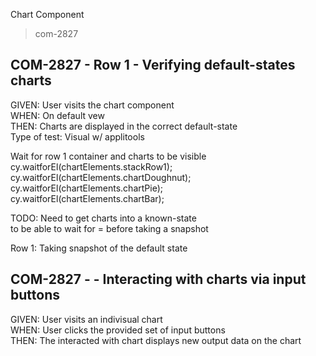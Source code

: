 Chart Component 
> com-2827  


## COM-2827 - Row 1 - Verifying  default-states charts
GIVEN: User visits the chart component  
WHEN: On default vew  
THEN: Charts are displayed in the correct default-state  
Type of test: Visual w/ applitools  
     
Wait for row 1 container and charts to be visible   
cy.waitforEl(chartElements.stackRow1);  
cy.waitforEl(chartElements.chartDoughnut);  
cy.waitforEl(chartElements.chartPie);  
cy.waitforEl(chartElements.chartBar);  


TODO:
Need to get charts into a known-state  
to be able to wait for = before taking a snapshot  
    
Row 1: Taking snapshot of the default state  

## COM-2827 - - Interacting with charts via input buttons
GIVEN: User visits an indivisual chart  
WHEN: User clicks the provided set of input buttons  
THEN: The interacted with chart displays new output data on the chart  
     
